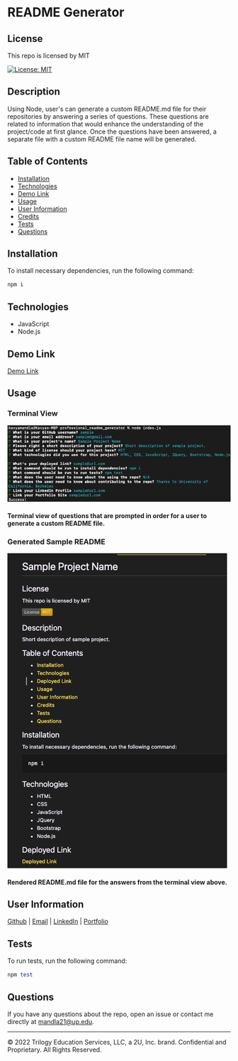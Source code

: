 # README Generator

## License

This repo is licensed by MIT

[![License: MIT](https://img.shields.io/badge/License-MIT-yellow.svg)](https://opensource.org/licenses/MIT)

## Description

Using Node, user's can generate a custom README.md file for their repositories by answering a series of questions. These questions are related to information that would enhance the understanding of the project/code at first glance. Once the questions have been answered, a separate file with a custom README file name will be generated.

## Table of Contents

- [Installation](#installation)
- [Technologies](#technologies)
- [Demo Link](#demo%20link)
- [Usage](#usage)
- [User Information](#user%20information)
- [Credits](#credits)
- [Tests](#tests)
- [Questions](#questions)

## Installation

To install necessary dependencies, run the following command:

```ruby
npm i
```

## Technologies

- JavaScript
- Node.js

## Demo Link

[Demo Link](https://drive.google.com/file/d/1PJVb1jXXlJ6s0m_62LZgnQo743WJozDj/view?usp=sharing)

## Usage

### Terminal View

![alt text](assets/images/terminal_ss.png)

#### Terminal view of questions that are prompted in order for a user to generate a custom README file.

### Generated Sample README

![alt text](assets/images/sample_readme.png)

#### Rendered README.md file for the answers from the terminal view above.

## User Information

[Github](https://github.com/smandla) |
[Email](mandla21@up.edu) |
[LinkedIn](https://www.linkedin.com/in/srikavya-mandla/) |
[Portfolio](https://smandla.github.io/kavya_professionalportfolio/)

## Tests

To run tests, run the following command:

```ruby
npm test
```

## Questions

If you have any questions about the repo, open an issue or contact me directly at mandla21@up.edu.

---

© 2022 Trilogy Education Services, LLC, a 2U, Inc. brand. Confidential and Proprietary. All Rights Reserved.
